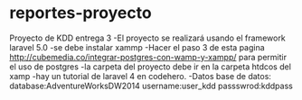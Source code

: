# reportes-proyecto
Proyecto de KDD entrega 3
-El proyecto se realizará usando el framework laravel 5.0
-se debe instalar xammp
-Hacer el paso 3 de esta pagina http://cubemedia.co/integrar-postgres-con-wamp-y-xampp/ 
para permitir el uso de postgres
-la carpeta del proyecto debe ir en la carpeta htdcos del xamp
-hay un tutorial de laravel 4 en codehero.
-Datos base de datos:
  database:AdventureWorksDW2014
  username:user_kdd
  passswrod:kddpass


